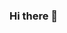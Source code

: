 ### Hi there 👋

<!--
**laserchemist/laserchemist** is a ✨ _special_ ✨ repository because its `README.md` (this file) appears on your GitHub profile.

Here are some ideas to get you started:

- 🔭 I’m currently working on ...
- 🌱 I’m currently learning ...
- 👯 I’m looking to collaborate on ...
- 🤔 I’m looking for help with Chemistry, Machine Learning in Chemistry, Data Science
- 💬 Ask me about ...
- 📫 How to reach me: ...
- 😄 Pronouns: ...
- ⚡ Fun fact: ...
-->
